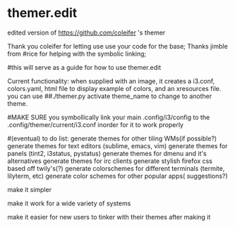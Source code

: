 # themer.edit
edited version of https://github.com/coleifer 's themer

Thank you coleifer for letting use use your code for the base;
Thanks jimble from #rice for helping with the symbolic linking;


#this will serve as a guide for how to use themer.edit


Current functionality: when supplied with an image, it creates a i3.conf, colors.yaml, html file to display example of colors, and an xresources file.   you can use 
##./themer.py activate theme_name
to change to another theme.

#MAKE SURE you symbollically link your main .config/i3/config to the .config/themer/current/i3.conf inorder for it to work properly


#(eventual) to do list:
generate themes for other tiling WMs(if possible?)
generate themes for text editors (sublime, emacs, vim)
generate themes for panels (tint2, i3status, pystatus)
generate themes for dmenu and it's alternatives
generate themes for irc clients
generate stylish firefox css based off twily's(?)
generate colorschemes for different terminals (termite, lilyterm, etc)
generate color schemes for other popular apps( suggestions?)

make it simpler

make it work for a wide variety of systems

make it easier for new users to tinker with their themes after making it

